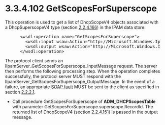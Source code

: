 <html dir="LTR" xmlns:mshelp="http://msdn.microsoft.com/mshelp" xmlns:ddue="http://ddue.schemas.microsoft.com/authoring/2003/5" xmlns:xlink="http://www.w3.org/1999/xlink" xmlns:tool="http://www.microsoft.com/tooltip">
 <body>
 <div id="header">
 <h1 class="heading">3.3.4.102 GetScopesForSuperscope</h1>
 </div>
 <div id="mainSection">
 <div id="mainBody">
 <div id="allHistory" class="saveHistory"></div>
 <div id="sectionSection0" class="section" name="collapseableSection">
 

<p>This operation is used to get a list of DhcpScopeV4 objects
associated with a DhcpSuperscopeV4 type (section <a href="aad37ace-661f-4321-9c67-8131069d96e8.md">2.2.4.166</a>) in the IPAM
data store.</p>

<dl>
<dd>
<div><pre> &lt;wsdl:operation name=&quot;GetScopesForSuperscope&quot;&gt;
   &lt;wsdl:input wsaw:Action=&quot;http://Microsoft.Windows.Ipam/IIpamServer/GetScopesForSuperscope&quot; message=&quot;ipam:IIpamServer_GetScopesForSuperscope_InputMessage&quot; /&gt;
   &lt;wsdl:output wsaw:Action=&quot;http://Microsoft.Windows.Ipam/IIpamServer/GetScopesForSuperscopeResponse&quot; message=&quot;ipam:IIpamServer_GetScopesForSuperscope_OutputMessage&quot; /&gt;
 &lt;/wsdl:operation&gt;
</pre></div>
</dd></dl>

<p>The protocol client sends an IIpamServer_GetScopesForSuperscope_InputMessage
request. The server then performs the following processing step. When the
operation completes successfully, the protocol server MUST respond with the
IIpamServer_GetScopesForSuperscope_OutputMessage. In the event of a failure, an
appropriate <a href="21b4a631-8f28-420f-822f-c5f879d5046e.md#gt_ec8728a8-1a75-426f-8767-aa1932c7c19f">SOAP fault</a>
MUST be sent to the client as specified in section <a href="a90ad88d-2468-4ac1-bbb9-8f921d15bbc8.md">2.2.2.1</a>.</p>

<ul><li><p><span><span> 
</span></span>Call procedure GetScopesForSuperscope of <b>ADM_DHCPScopesTable</b>
with parameter GetScopesForSuperscope.superscope.RecordId. The returned list of
DhcpScopeV4 (section <a href="6a4063f0-8aff-4272-a3ff-9592d1af97d6.md">2.2.4.151</a>)
is passed in the output message. </p>

</li></ul>
 </div>
 </div>
 </div>
 </body>
</html>